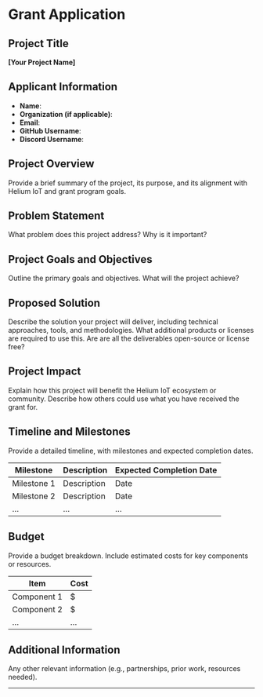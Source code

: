 # Grant Application

## Project Title
**[Your Project Name]**

## Applicant Information
- **Name**:
- **Organization (if applicable)**:
- **Email**:
- **GitHub Username**:
- **Discord Username**:

## Project Overview
Provide a brief summary of the project, its purpose, and its alignment with Helium IoT and grant program goals.

## Problem Statement
What problem does this project address? Why is it important?

## Project Goals and Objectives
Outline the primary goals and objectives. What will the project achieve?

## Proposed Solution
Describe the solution your project will deliver, including technical approaches, tools, and methodologies.
What additional products or licenses are required to use this.
Are are all the deliverables open-source or license free?

## Project Impact
Explain how this project will benefit the Helium IoT ecosystem or community.
Describe how others could use what you have received the grant for.

## Timeline and Milestones
Provide a detailed timeline, with milestones and expected completion dates.

| Milestone | Description | Expected Completion Date |
| --------- | ----------- | ------------------------ |
| Milestone 1 | Description | Date |
| Milestone 2 | Description | Date |
| … | … | … |

## Budget
Provide a budget breakdown. Include estimated costs for key components or resources.

| Item | Cost |
| ---- | ---- |
| Component 1 | $ | 
| Component 2 | $ |
| … | … |

## Additional Information
Any other relevant information (e.g., partnerships, prior work, resources needed).

---
